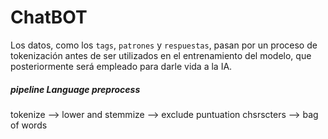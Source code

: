 # ChatBOT
Los datos, como los `tags`, `patrones` y `respuestas`, pasan por un proceso de tokenización antes de ser utilizados en el entrenamiento del modelo, que posteriormente será empleado para darle vida a la IA.

##### pipeline Language preprocess
tokenize --> lower and stemmize --> exclude puntuation chsrscters --> bag of words
